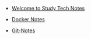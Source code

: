 * [Welcome to Study Tech Notes](/)

* [Docker Notes](./Notes/2023/Docker-Notes-2023.md)
* [Git-Notes](./Notes/2023/Git-Notes-2023.md)
